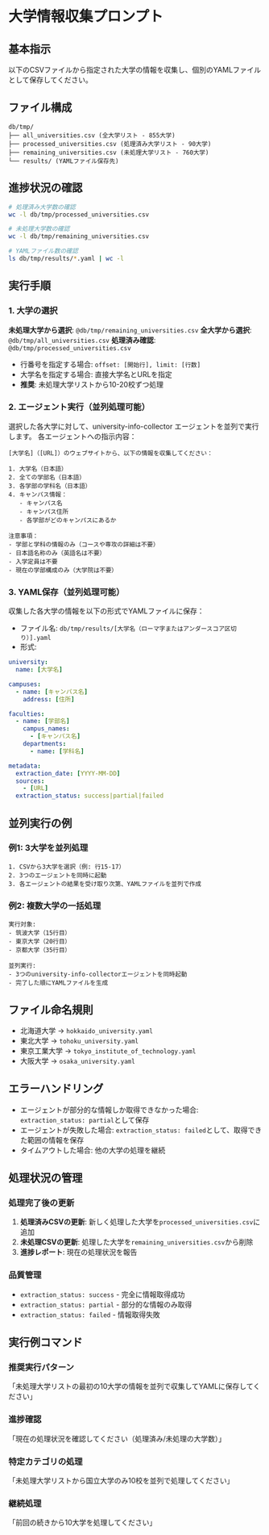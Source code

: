 # 大学情報収集プロンプト

## 基本指示
以下のCSVファイルから指定された大学の情報を収集し、個別のYAMLファイルとして保存してください。

## ファイル構成
```
db/tmp/
├── all_universities.csv (全大学リスト - 855大学)
├── processed_universities.csv (処理済み大学リスト - 90大学)
├── remaining_universities.csv (未処理大学リスト - 760大学)
└── results/ (YAMLファイル保存先)
```

## 進捗状況の確認
```bash
# 処理済み大学数の確認
wc -l db/tmp/processed_universities.csv

# 未処理大学数の確認
wc -l db/tmp/remaining_universities.csv

# YAMLファイル数の確認
ls db/tmp/results/*.yaml | wc -l
```

## 実行手順

### 1. 大学の選択
**未処理大学から選択**: `@db/tmp/remaining_universities.csv`
**全大学から選択**: `@db/tmp/all_universities.csv`
**処理済み確認**: `@db/tmp/processed_universities.csv`

- 行番号を指定する場合: `offset: [開始行], limit: [行数]`
- 大学名を指定する場合: 直接大学名とURLを指定
- **推奨**: 未処理大学リストから10-20校ずつ処理

### 2. エージェント実行（並列処理可能）
選択した各大学に対して、university-info-collector エージェントを並列で実行します。
各エージェントへの指示内容：
```
[大学名]（[URL]）のウェブサイトから、以下の情報を収集してください：

1. 大学名（日本語）
2. 全ての学部名（日本語）
3. 各学部の学科名（日本語）
4. キャンパス情報：
   - キャンパス名
   - キャンパス住所
   - 各学部がどのキャンパスにあるか

注意事項：
- 学部と学科の情報のみ（コースや専攻の詳細は不要）
- 日本語名称のみ（英語名は不要）
- 入学定員は不要
- 現在の学部構成のみ（大学院は不要）
```

### 3. YAML保存（並列処理可能）
収集した各大学の情報を以下の形式でYAMLファイルに保存：
- ファイル名: `db/tmp/results/[大学名（ローマ字またはアンダースコア区切り）].yaml`
- 形式:
```yaml
university:
  name: [大学名]

campuses:
  - name: [キャンパス名]
    address: [住所]

faculties:
  - name: [学部名]
    campus_names:
      - [キャンパス名]
    departments:
      - name: [学科名]

metadata:
  extraction_date: [YYYY-MM-DD]
  sources:
    - [URL]
  extraction_status: success|partial|failed
```

## 並列実行の例

### 例1: 3大学を並列処理
```
1. CSVから3大学を選択（例: 行15-17）
2. 3つのエージェントを同時に起動
3. 各エージェントの結果を受け取り次第、YAMLファイルを並列で作成
```

### 例2: 複数大学の一括処理
```
実行対象:
- 筑波大学（15行目）
- 東京大学（20行目）  
- 京都大学（35行目）

並列実行:
- 3つのuniversity-info-collectorエージェントを同時起動
- 完了した順にYAMLファイルを生成
```

## ファイル命名規則
- 北海道大学 → `hokkaido_university.yaml`
- 東北大学 → `tohoku_university.yaml`
- 東京工業大学 → `tokyo_institute_of_technology.yaml`
- 大阪大学 → `osaka_university.yaml`

## エラーハンドリング
- エージェントが部分的な情報しか取得できなかった場合: `extraction_status: partial`として保存
- エージェントが失敗した場合: `extraction_status: failed`として、取得できた範囲の情報を保存
- タイムアウトした場合: 他の大学の処理を継続

## 処理状況の管理

### 処理完了後の更新
1. **処理済みCSVの更新**: 新しく処理した大学を`processed_universities.csv`に追加
2. **未処理CSVの更新**: 処理した大学を`remaining_universities.csv`から削除
3. **進捗レポート**: 現在の処理状況を報告

### 品質管理
- `extraction_status: success` - 完全に情報取得成功
- `extraction_status: partial` - 部分的な情報のみ取得
- `extraction_status: failed` - 情報取得失敗

## 実行例コマンド

### 推奨実行パターン
「未処理大学リストの最初の10大学の情報を並列で収集してYAMLに保存してください」

### 進捗確認
「現在の処理状況を確認してください（処理済み/未処理の大学数）」

### 特定カテゴリの処理
「未処理大学リストから国立大学のみ10校を並列で処理してください」

### 継続処理
「前回の続きから10大学を処理してください」
